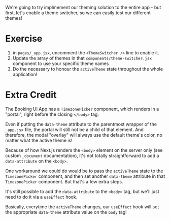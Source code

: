 We're going to try implmement our theming solution to the entire app - but first, let's enable a theme switcher, so we can easily test our different themes!

# Exercise

1. in `pages/_app.jsx`, uncomment the `<ThemeSwitcher />` line to enable it.
2. Update the array of themes in that `components/theme-switcher.jsx` component to use your specific theme names
3. Do the necessary to honour the `activeTheme` state throughout the whole application!

# Extra Credit

The Booking UI App has a `TimezonePicker` component, which renders in a "portal", right before the closing `</body>` tag.

Even if putting the `data-theme` attribute to the parentmost wrapper of the `_app.jsx` file, the portal will still not be a child of that element. And therefore, the modal "overlay" will always use the default theme's color, no matter what the active theme is!

Because of how Next.js renders the `<body>` element on the server only (see custom `_document` documentation), it's not totally straightforward to add a `data-attribute` on the `<body>`.

One workaround we could do would be to pass the `activeTheme` state to the `TimezonePicker` component, and then set another `data-theme` attribute in that `TimezonePicker` component. But that's a few extra steps.

It's still possible to add the `data-attribute` to the `<body>` tag, but we'll just need to do it via a `useEffect` hook.

Basically, everytime the `activeTheme` changes, our `useEffect` hook will set the appropriate `data-theme` attribute value on the `body` tag!
